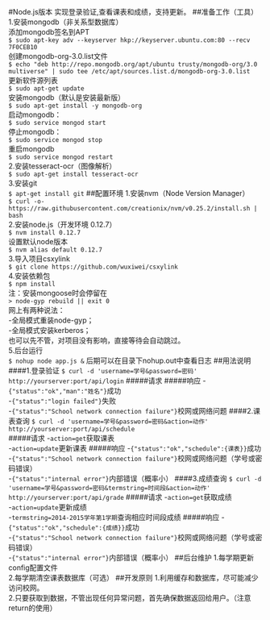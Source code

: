 #Node.js版本 实现登录验证,查看课表和成绩，支持更新。
##准备工作（工具）
1.安装mongodb（非关系型数据库）  
添加mongodb签名到APT  
`$ sudo apt-key adv --keyserver hkp://keyserver.ubuntu.com:80 --recv 7F0CEB10`  
创建mongodb-org-3.0.list文件  
`$ echo "deb http://repo.mongodb.org/apt/ubuntu trusty/mongodb-org/3.0 multiverse" | sudo tee /etc/apt/sources.list.d/mongodb-org-3.0.list`  
更新软件源列表  
`$ sudo apt-get update`  
安装mongodb（默认是安装最新版）  
`$ sudo apt-get install -y mongodb-org`  
启动mongodb：  
`$ sudo service mongod start`  
停止mongodb：  
`$ sudo service mongod stop`  
重启mongodb  
`$ sudo service mongod restart`  
2.安装tesseract-ocr（图像解析）  
`$ sudo apt-get install tesseract-ocr`  
3.安装git  
`$ apt-get install git`
##配置环境
1.安装nvm（Node Version Manager）  
`$ curl -o- https://raw.githubusercontent.com/creationix/nvm/v0.25.2/install.sh | bash`  
2.安装node.js（开发环境 0.12.7）  
`$ nvm install 0.12.7`  
设置默认node版本  
`$ nvm alias default 0.12.7`  
3.导入项目csxylink  
`$ git clone https://github.com/wuxiwei/csxylink`  
4.安装依赖包  
`$ npm install`  
注：安装mongoose时会停留在  
`> node-gyp rebuild || exit 0`  
网上有两种说法：  
-全局模式重装node-gyp；  
-全局模式安装kerberos；  
也可以先不管，对项目没有影响，直接等待会自动跳过。  
5.后台运行  
`$ nohup node app.js &`
后期可以在目录下nohup.out中查看日志
##用法说明
####1.登录验证
`$ curl -d 'username=学号&password=密码' http://yourserver:port/api/login`
#####请求
#####响应
-`{"status":"ok","man":"姓名"}`成功  
-`{"status":"login failed"}`失败  
-`{"status":"School network connection failure"}`校网或网络问题
####2.课表查询
`$ curl -d 'username=学号&password=密码&action=动作' http://yourserver:port/api/schedule`  
#####请求
-`action=get`获取课表  
-`action=update`更新课表
#####响应
-`{"status":"ok","schedule":{课表}}`成功  
-`{"status":"School network connection failure"}`校网或网络问题（学号或密码错误）  
-`{"status":"internal error"}`内部错误（概率小）
####3.成绩查询
`$ curl -d 'username=学号&password=密码&termstring=时间段&action=动作' http://yourserver:port/api/grade`
#####请求
-`action=get`获取成绩  
-`action=update`更新成绩  
-`termstring=2014-2015学年第1学期`查询相应时间段成绩
#####响应
-`{"status":"ok","schedule":{成绩}}`成功  
-`{"status":"School network connection failure"}`校网或网络问题（学号或密码错误）  
-`{"status":"internal error"}`内部错误（概率小）
##后台维护
1.每学期更新config配置文件  
2.每学期清空课表数据库（可选）
##开发原则
1.利用缓存和数据库，尽可能减少访问校网。  
2.只要获取到数据，不管出现任何异常问题，首先确保数据返回给用户。（注意return的使用）
